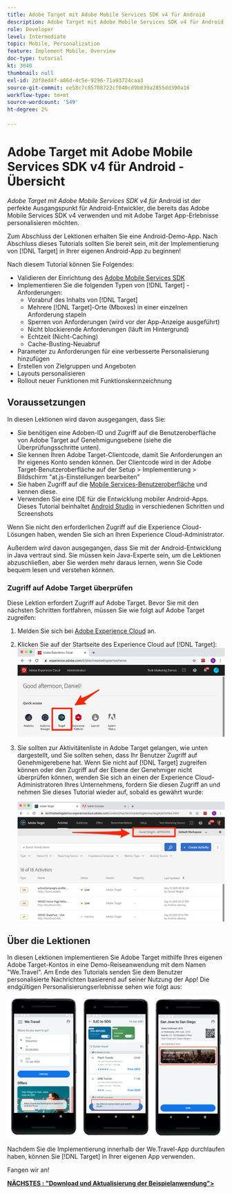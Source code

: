 ```yaml
---
title: Adobe Target mit Adobe Mobile Services SDK v4 für Android
description: Adobe Target mit Adobe Mobile Services SDK v4 für Android ist der perfekte Ausgangspunkt für Android-Entwickler, die bereits das Adobe Mobile Services SDK v4 verwenden und mit Adobe Target App-Erlebnisse personalisieren möchten.
role: Developer
level: Intermediate
topic: Mobile, Personalization
feature: Implement Mobile, Overview
doc-type: tutorial
kt: 3040
thumbnail: null
exl-id: 20f8ed4f-a86d-4c5e-9296-71a93724caa3
source-git-commit: ee58c7c85708722cf040cd9b039a2855dd390a16
workflow-type: tm+mt
source-wordcount: '549'
ht-degree: 2%

---
```


# Adobe Target mit Adobe Mobile Services SDK v4 für Android - Übersicht

_Adobe Target mit Adobe Mobile Services SDK v4 für_ Android ist der perfekte Ausgangspunkt für Android-Entwickler, die bereits das Adobe Mobile Services SDK v4 verwenden und mit Adobe Target App-Erlebnisse personalisieren möchten.

Zum Abschluss der Lektionen erhalten Sie eine Android-Demo-App. Nach Abschluss dieses Tutorials sollten Sie bereit sein, mit der Implementierung von [!DNL Target] in Ihrer eigenen Android-App zu beginnen!

Nach diesem Tutorial können Sie Folgendes:

* Validieren der Einrichtung des [Adobe Mobile Services SDK](https://experienceleague.adobe.com/docs/mobile-services/android/getting-started-android/requirements.html?lang=en)
* Implementieren Sie die folgenden Typen von [!DNL Target] -Anforderungen:
   * Vorabruf des Inhalts von [!DNL Target]
   * Mehrere [!DNL Target]-Orte (Mboxes) in einer einzelnen Anforderung stapeln
   * Sperren von Anforderungen (wird vor der App-Anzeige ausgeführt)
   * Nicht blockierende Anforderungen (läuft im Hintergrund)
   * Echtzeit (Nicht-Caching)
   * Cache-Busting-Neuabruf
* Parameter zu Anforderungen für eine verbesserte Personalisierung hinzufügen
* Erstellen von Zielgruppen und Angeboten
* Layouts personalisieren
* Rollout neuer Funktionen mit Funktionskennzeichnung

## Voraussetzungen 

In diesen Lektionen wird davon ausgegangen, dass Sie:

* Sie benötigen eine Adoben-ID und Zugriff auf die Benutzeroberfläche von Adobe Target auf Genehmigungsebene (siehe die Überprüfungsschritte unten).
* Sie kennen Ihren Adobe Target-Clientcode, damit Sie Anforderungen an Ihr eigenes Konto senden können. Der Clientcode wird in der Adobe Target-Benutzeroberfläche auf der   Setup > Implementierung > Bildschirm &quot;at.js-Einstellungen bearbeiten&quot;
* Sie haben Zugriff auf die [Mobile Services-Benutzeroberfläche](https://mobilemarketing.adobe.com/) und kennen diese.
* Verwenden Sie eine IDE für die Entwicklung mobiler Android-Apps. Dieses Tutorial beinhaltet [Android Studio](https://developer.android.com/studio/install) in verschiedenen Schritten und Screenshots

Wenn Sie nicht den erforderlichen Zugriff auf die Experience Cloud-Lösungen haben, wenden Sie sich an Ihren Experience Cloud-Administrator.

Außerdem wird davon ausgegangen, dass Sie mit der Android-Entwicklung in Java vertraut sind. Sie müssen kein Java-Experte sein, um die Lektionen abzuschließen, aber Sie werden mehr daraus lernen, wenn Sie Code bequem lesen und verstehen können.

### Zugriff auf Adobe Target überprüfen

Diese Lektion erfordert Zugriff auf Adobe Target. Bevor Sie mit den nächsten Schritten fortfahren, müssen Sie wie folgt auf Adobe Target zugreifen:

1. Melden Sie sich bei [Adobe Experience Cloud](https://experience.adobe.com/) an.
1. Klicken Sie auf der Startseite des Experience Cloud auf [!DNL Target]:
   ![Startbildschirm des Experience Cloud](assets/aec_homeScreen_clickTarget.png)
1. Sie sollten zur Aktivitätenliste in Adobe Target gelangen, wie unten dargestellt, und Sie sollten sehen, dass Ihr Benutzer Zugriff auf Genehmigerebene hat. Wenn Sie nicht auf [!DNL Target] zugreifen können oder den Zugriff auf der Ebene der Genehmiger nicht überprüfen können, wenden Sie sich an einen der Experience Cloud-Administratoren Ihres Unternehmens, fordern Sie diesen Zugriff an und nehmen Sie dieses Tutorial wieder auf, sobald es gewährt wurde:

   ![Adobe-Benutzeroberfläche](assets/targetUI_approver.png)

## Über die Lektionen

In diesen Lektionen implementieren Sie Adobe Target mithilfe Ihres eigenen Adobe Target-Kontos in eine Demo-Reiseanwendung mit dem Namen &quot;We.Travel&quot;. Am Ende des Tutorials senden Sie dem Benutzer personalisierte Nachrichten basierend auf seiner Nutzung der App! Die endgültigen Personalisierungserlebnisse sehen wie folgt aus:

![We.Travel app final](assets/overview_final_result.jpg)

Nachdem Sie die Implementierung innerhalb der We.Travel-App durchlaufen haben, können Sie [!DNL Target] in Ihrer eigenen App verwenden.

Fangen wir an!

**[NÄCHSTES : &quot;Download und Aktualisierung der Beispielanwendung&quot;>](download-and-update-the-sample-app.md)**
